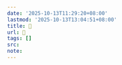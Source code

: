 ```yaml
---
date: '2025-10-13T11:29:20+08:00'
lastmod: '2025-10-13T13:04:51+08:00'
title: 󰡄
url: 󰡄
tags: []
src:
note:
---
```

